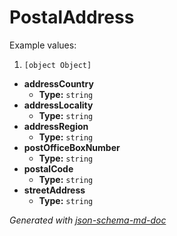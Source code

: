# PostalAddress

Example values: 

 1. `[object Object]`
 - <b id="#/properties/addressCountry">addressCountry</b>
	 - **Type:** `string`
 - <b id="#/properties/addressLocality">addressLocality</b>
	 - **Type:** `string`
 - <b id="#/properties/addressRegion">addressRegion</b>
	 - **Type:** `string`
 - <b id="#/properties/postOfficeBoxNumber">postOfficeBoxNumber</b>
	 - **Type:** `string`
 - <b id="#/properties/postalCode">postalCode</b>
	 - **Type:** `string`
 - <b id="#/properties/streetAddress">streetAddress</b>
	 - **Type:** `string`

_Generated with [json-schema-md-doc](https://brianwendt.github.io/json-schema-md-doc/)_